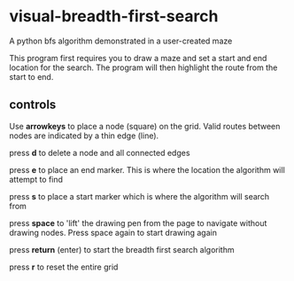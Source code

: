 # visual-breadth-first-search
A python bfs algorithm demonstrated in a user-created maze

This program first requires you to draw a maze and set a start and end location for the search.  The program will then highlight the route from the start to end.

## controls
Use **arrowkeys** to place a node (square) on the grid.  Valid routes between nodes are indicated by a thin edge (line).

press **d** to delete a node and all connected edges

press **e** to place an end marker.  This is where the location the algorithm will attempt to find

press **s** to place a start marker which is where the algorithm will search from

press **space** to 'lift' the drawing pen from the page to navigate without drawing nodes.  Press space again to start drawing again

press **return** (enter) to start the breadth first search algorithm

press **r** to reset the entire grid

